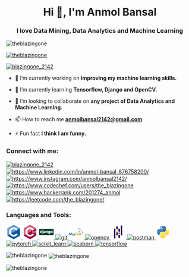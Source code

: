 <h1 align="center">Hi 👋, I'm Anmol Bansal</h1>
<h3 align="center">I love Data Mining, Data Analytics and Machine Learning</h3>

<p align="left"> <img src="https://komarev.com/ghpvc/?username=theblazingone&label=Profile%20views&color=0e75b6&style=flat" alt="theblazingone" /> </p>

<p align="left"> <a href="https://github.com/ryo-ma/github-profile-trophy"><img src="https://github-profile-trophy.vercel.app/?username=theblazingone" alt="theblazingone" /></a> </p>

<p align="left"> <a href="https://twitter.com/blazingone_2142" target="blank"><img src="https://img.shields.io/twitter/follow/blazingone_2142?logo=twitter&style=for-the-badge" alt="blazingone_2142" /></a> </p>

- 🔭 I’m currently working on **improving my machine learning skills.**

- 🌱 I’m currently learning **Tensorflow, Django and OpenCV.**

- 👯 I’m looking to collaborate on **any project of Data Analytics and Machine Learning.**

- 📫 How to reach me **anmolbansal2142@gmail.com**

- ⚡ Fun fact **I think I am funny.**

<h3 align="left">Connect with me:</h3>
<p align="left">
<a href="https://twitter.com/blazingone_2142" target="blank"><img align="center" src="https://raw.githubusercontent.com/rahuldkjain/github-profile-readme-generator/master/src/images/icons/Social/twitter.svg" alt="blazingone_2142" height="30" width="40" /></a>
<a href="https://linkedin.com/in/https://www.linkedin.com/in/anmol-bansal-876758200/" target="blank"><img align="center" src="https://raw.githubusercontent.com/rahuldkjain/github-profile-readme-generator/master/src/images/icons/Social/linked-in-alt.svg" alt="https://www.linkedin.com/in/anmol-bansal-876758200/" height="30" width="40" /></a>
<a href="https://instagram.com/https://www.instagram.com/anmolbansal2142/" target="blank"><img align="center" src="https://raw.githubusercontent.com/rahuldkjain/github-profile-readme-generator/master/src/images/icons/Social/instagram.svg" alt="https://www.instagram.com/anmolbansal2142/" height="30" width="40" /></a>
<a href="https://www.codechef.com/users/https://www.codechef.com/users/the_blazingone" target="blank"><img align="center" src="https://cdn.jsdelivr.net/npm/simple-icons@3.1.0/icons/codechef.svg" alt="https://www.codechef.com/users/the_blazingone" height="30" width="40" /></a>
<a href="https://www.hackerrank.com/https://www.hackerrank.com/201274_anmol" target="blank"><img align="center" src="https://raw.githubusercontent.com/rahuldkjain/github-profile-readme-generator/master/src/images/icons/Social/hackerrank.svg" alt="https://www.hackerrank.com/201274_anmol" height="30" width="40" /></a>
<a href="https://www.leetcode.com/https://leetcode.com/the_blazingone/" target="blank"><img align="center" src="https://raw.githubusercontent.com/rahuldkjain/github-profile-readme-generator/master/src/images/icons/Social/leet-code.svg" alt="https://leetcode.com/the_blazingone/" height="30" width="40" /></a>
</p>

<h3 align="left">Languages and Tools:</h3>
<p align="left"> <a href="https://www.cprogramming.com/" target="_blank" rel="noreferrer"> <img src="https://raw.githubusercontent.com/devicons/devicon/master/icons/c/c-original.svg" alt="c" width="40" height="40"/> </a> <a href="https://www.w3schools.com/cpp/" target="_blank" rel="noreferrer"> <img src="https://raw.githubusercontent.com/devicons/devicon/master/icons/cplusplus/cplusplus-original.svg" alt="cplusplus" width="40" height="40"/> </a> <a href="https://www.djangoproject.com/" target="_blank" rel="noreferrer"> <img src="https://raw.githubusercontent.com/devicons/devicon/master/icons/django/django-original.svg" alt="django" width="40" height="40"/> </a> <a href="https://git-scm.com/" target="_blank" rel="noreferrer"> <img src="https://www.vectorlogo.zone/logos/git-scm/git-scm-icon.svg" alt="git" width="40" height="40"/> </a> <a href="https://www.mysql.com/" target="_blank" rel="noreferrer"> <img src="https://raw.githubusercontent.com/devicons/devicon/master/icons/mysql/mysql-original-wordmark.svg" alt="mysql" width="40" height="40"/> </a> <a href="https://opencv.org/" target="_blank" rel="noreferrer"> <img src="https://www.vectorlogo.zone/logos/opencv/opencv-icon.svg" alt="opencv" width="40" height="40"/> </a> <a href="https://pandas.pydata.org/" target="_blank" rel="noreferrer"> <img src="https://raw.githubusercontent.com/devicons/devicon/2ae2a900d2f041da66e950e4d48052658d850630/icons/pandas/pandas-original.svg" alt="pandas" width="40" height="40"/> </a> <a href="https://postman.com" target="_blank" rel="noreferrer"> <img src="https://www.vectorlogo.zone/logos/getpostman/getpostman-icon.svg" alt="postman" width="40" height="40"/> </a> <a href="https://www.python.org" target="_blank" rel="noreferrer"> <img src="https://raw.githubusercontent.com/devicons/devicon/master/icons/python/python-original.svg" alt="python" width="40" height="40"/> </a> <a href="https://pytorch.org/" target="_blank" rel="noreferrer"> <img src="https://www.vectorlogo.zone/logos/pytorch/pytorch-icon.svg" alt="pytorch" width="40" height="40"/> </a> <a href="https://scikit-learn.org/" target="_blank" rel="noreferrer"> <img src="https://upload.wikimedia.org/wikipedia/commons/0/05/Scikit_learn_logo_small.svg" alt="scikit_learn" width="40" height="40"/> </a> <a href="https://seaborn.pydata.org/" target="_blank" rel="noreferrer"> <img src="https://seaborn.pydata.org/_images/logo-mark-lightbg.svg" alt="seaborn" width="40" height="40"/> </a> <a href="https://www.tensorflow.org" target="_blank" rel="noreferrer"> <img src="https://www.vectorlogo.zone/logos/tensorflow/tensorflow-icon.svg" alt="tensorflow" width="40" height="40"/> </a> </p>

<p><img align="left" src="https://github-readme-stats.vercel.app/api/top-langs?username=theblazingone&show_icons=true&locale=en&layout=compact" alt="theblazingone" /></p>

<p>&nbsp;<img align="center" src="https://github-readme-stats.vercel.app/api?username=theblazingone&show_icons=true&locale=en" alt="theblazingone" /></p>

<p><img align="center" src="https://github-readme-streak-stats.herokuapp.com/?user=theblazingone&" alt="theblazingone" /></p>
